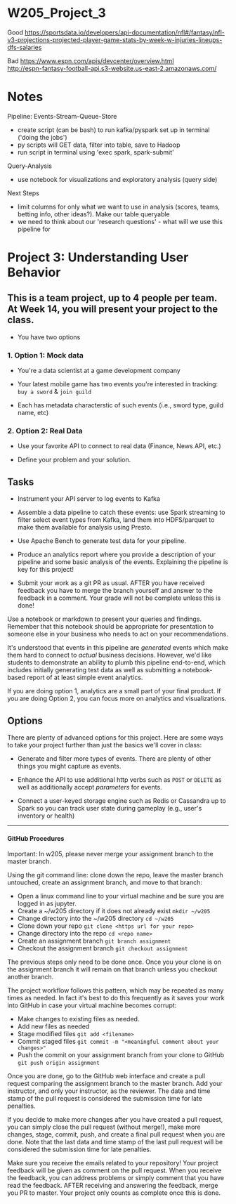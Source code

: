 # W205_Project_3

Good
https://sportsdata.io/developers/api-documentation/nfl#/fantasy/nfl-v3-projections-projected-player-game-stats-by-week-w-injuries-lineups-dfs-salaries

Bad
https://www.espn.com/apis/devcenter/overview.html  
http://espn-fantasy-football-api.s3-website.us-east-2.amazonaws.com/

# Notes
Pipeline:
Events-Stream-Queue-Store
- create script (can be bash) to run kafka/pyspark set up in terminal ('doing the jobs')
- py scripts will GET data, filter into table, save to Hadoop
- run script in terminal using 'exec spark, spark-submit'

Query-Analysis
- use notebook for visualizations and exploratory analysis (query side)

Next Steps
- limit columns for only what we want to use in analysis (scores, teams, betting info, other ideas?). Make our table queryable
- we need to think about our 'research questions' - what will we use this pipeline for


# Project 3: Understanding User Behavior

## This is a team project, up to 4 people per team. At Week 14, you will present your project to the class.

- You have two options

### 1. Option 1: Mock data

  - You're a data scientist at a game development company  

  - Your latest mobile game has two events you're interested in tracking: `buy a
    sword` & `join guild`

  - Each has metadata characterstic of such events (i.e., sword type, guild name,
    etc)

### 2. Option 2: Real Data

  - Use your favorite API to connect to real data (Finance, News API, etc.)

  - Define your problem and your solution.

## Tasks

- Instrument your API server to log events to Kafka

- Assemble a data pipeline to catch these events: use Spark streaming to filter
  select event types from Kafka, land them into HDFS/parquet to make them
  available for analysis using Presto. 

- Use Apache Bench to generate test data for your pipeline.

- Produce an analytics report where you provide a description of your pipeline
  and some basic analysis of the events. Explaining the pipeline is key for this project!

- Submit your work as a git PR as usual. AFTER you have received feedback you have to merge 
  the branch yourself and answer to the feedback in a comment. Your grade will not be 
  complete unless this is done!

Use a notebook or markdown to present your queries and findings. Remember that this
notebook should be appropriate for presentation to someone else in your
business who needs to act on your recommendations. 

It's understood that events in this pipeline are _generated_ events which make
them hard to connect to _actual_ business decisions.  However, we'd like
students to demonstrate an ability to plumb this pipeline end-to-end, which
includes initially generating test data as well as submitting a notebook-based
report of at least simple event analytics.

If you are doing option 1, analytics are a small part of your final product. If you are doing Option 2, you can focus more on analytics and visualizations.

## Options

There are plenty of advanced options for this project.  Here are some ways to
take your project further than just the basics we'll cover in class:

- Generate and filter more types of events.  There are plenty of other things
  you might capture as events.
  
- Enhance the API to use additional http verbs such as `POST` or `DELETE` as
  well as additionally accept _parameters_ for events.

- Connect a user-keyed storage engine such as Redis or Cassandra up to Spark so
  you can track user state during gameplay (e.g., user's inventory or health)
  
---

#### GitHub Procedures

Important:  In w205, please never merge your assignment branch to the master branch. 

Using the git command line: clone down the repo, leave the master branch untouched, create an assignment branch, and move to that branch:
- Open a linux command line to your virtual machine and be sure you are logged in as jupyter.
- Create a ~/w205 directory if it does not already exist `mkdir ~/w205`
- Change directory into the ~/w205 directory `cd ~/w205`
- Clone down your repo `git clone <https url for your repo>`
- Change directory into the repo `cd <repo name>`
- Create an assignment branch `git branch assignment`
- Checkout the assignment branch `git checkout assignment`

The previous steps only need to be done once.  Once you your clone is on the assignment branch it will remain on that branch unless you checkout another branch.

The project workflow follows this pattern, which may be repeated as many times as needed.  In fact it's best to do this frequently as it saves your work into GitHub in case your virtual machine becomes corrupt:
- Make changes to existing files as needed.
- Add new files as needed
- Stage modified files `git add <filename>`
- Commit staged files `git commit -m "<meaningful comment about your changes>"`
- Push the commit on your assignment branch from your clone to GitHub `git push origin assignment`

Once you are done, go to the GitHub web interface and create a pull request comparing the assignment branch to the master branch.  Add your instructor, and only your instructor, as the reviewer.  The date and time stamp of the pull request is considered the submission time for late penalties. 

If you decide to make more changes after you have created a pull request, you can simply close the pull request (without merge!), make more changes, stage, commit, push, and create a final pull request when you are done.  Note that the last data and time stamp of the last pull request will be considered the submission time for late penalties.

Make sure you receive the emails related to your repository! Your project feedback will be given as comment on the pull request. When you receive the feedback, you can address problems or simply comment that you have read the feedback. 
AFTER receiving and answering the feedback, merge you PR to master. Your project only counts as complete once this is done.
